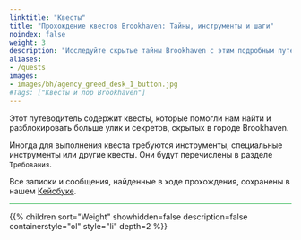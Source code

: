 ```yaml
---
linktitle: "Квесты"
title: "Прохождение квестов Brookhaven: Тайны, инструменты и шаги"
noindex: false
weight: 3
description: "Исследуйте скрытые тайны Brookhaven с этим подробным путеводителем по квестам. Узнайте об инструментах, требованиях и пошаговых инструкциях для раскрытия загадок."
aliases:
- /quests
images:
- images/bh/agency_greed_desk_1_button.jpg
#Tags: ["Квесты и лор Brookhaven"]
---
```


Этот путеводитель содержит квесты, которые помогли нам найти и разблокировать больше улик и секретов, скрытых в городе Brookhaven.

Иногда для выполнения квеста требуются инструменты, специальные инструменты или другие квесты. Они будут перечислены в разделе `Требования`.

Все записки и сообщения, найденные в ходе прохождения, сохранены в нашем [Кейсбуке](/casebook/).

<hr style="background-color: #28b44c" size=8>

{{% children sort="Weight" showhidden=false description=false containerstyle="ol" style="li" depth=2 %}}
